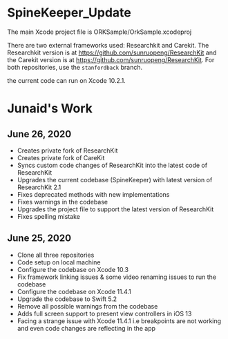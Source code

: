 # SpineKeeper_Update

The main Xcode project file is ORKSample/OrkSample.xcodeproj

There are two external frameworks used: Researchkit and Carekit. The Researchkit version is at https://github.com/sunruopeng/ResearchKit and the Carekit version is at https://github.com/sunruopeng/ResearchKit. For both repositories, use the ``stanfordback`` branch.

the current code can run on Xcode 10.2.1.


Junaid's Work
=============

June 26, 2020
----------------
* Creates private fork of ResearchKit
* Creates private fork of CareKit
* Syncs custom code changes of ResearchKit into the latest code of ResearchKit
* Upgrades the current codebase (SpineKeeper) with latest version of ResearchKit 2.1
* Fixes deprecated methods with new implementations
* Fixes warnings in the codebase
* Upgrades the project file to support the latest version of ResearchKit
* Fixes spelling mistake

June 25, 2020
----------------
* Clone all three repositories
* Code setup on local machine
* Configure the codebase on Xcode 10.3
* Fix framework linking issues & some video renaming issues to run the codebase
* Configure the codebase on Xcode 11.4.1
* Upgrade the codebase to Swift 5.2
* Remove all possible warnings from the codebase
* Adds full screen support to present view controllers in iOS 13
* Facing a strange issue with Xcode 11.4.1 i.e breakpoints are not working and even code changes are reflecting in the app